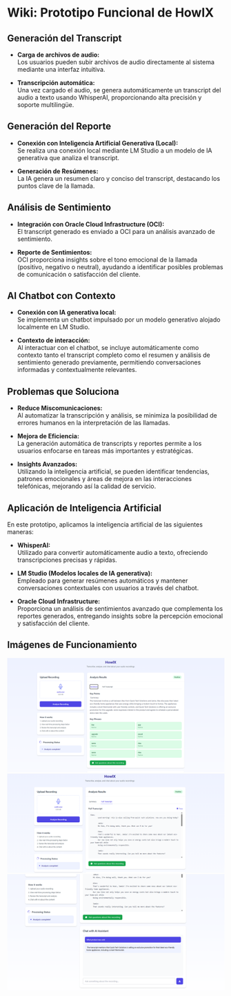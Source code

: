 # Wiki: Prototipo Funcional de HowlX

## Generación del Transcript

- **Carga de archivos de audio:**  
  Los usuarios pueden subir archivos de audio directamente al sistema mediante una interfaz intuitiva.

- **Transcripción automática:**  
  Una vez cargado el audio, se genera automáticamente un transcript del audio a texto usando WhisperAI, proporcionando alta precisión y soporte multilingüe.

## Generación del Reporte

- **Conexión con Inteligencia Artificial Generativa (Local):**  
  Se realiza una conexión local mediante LM Studio a un modelo de IA generativa que analiza el transcript.

- **Generación de Resúmenes:**  
  La IA genera un resumen claro y conciso del transcript, destacando los puntos clave de la llamada.

## Análisis de Sentimiento

- **Integración con Oracle Cloud Infrastructure (OCI):**  
  El transcript generado es enviado a OCI para un análisis avanzado de sentimiento.

- **Reporte de Sentimientos:**  
  OCI proporciona insights sobre el tono emocional de la llamada (positivo, negativo o neutral), ayudando a identificar posibles problemas de comunicación o satisfacción del cliente.

## AI Chatbot con Contexto

- **Conexión con IA generativa local:**  
  Se implementa un chatbot impulsado por un modelo generativo alojado localmente en LM Studio.

- **Contexto de interacción:**  
  Al interactuar con el chatbot, se incluye automáticamente como contexto tanto el transcript completo como el resumen y análisis de sentimiento generado previamente, permitiendo conversaciones informadas y contextualmente relevantes.

## Problemas que Soluciona

- **Reduce Miscomunicaciones:**  
  Al automatizar la transcripción y análisis, se minimiza la posibilidad de errores humanos en la interpretación de las llamadas.

- **Mejora de Eficiencia:**  
  La generación automática de transcripts y reportes permite a los usuarios enfocarse en tareas más importantes y estratégicas.

- **Insights Avanzados:**  
  Utilizando la inteligencia artificial, se pueden identificar tendencias, patrones emocionales y áreas de mejora en las interacciones telefónicas, mejorando así la calidad de servicio.

## Aplicación de Inteligencia Artificial

En este prototipo, aplicamos la inteligencia artificial de las siguientes maneras:

- **WhisperAI:**  
  Utilizado para convertir automáticamente audio a texto, ofreciendo transcripciones precisas y rápidas.

- **LM Studio (Modelos locales de IA generativa):**  
  Empleado para generar resúmenes automáticos y mantener conversaciones contextuales con usuarios a través del chatbot.

- **Oracle Cloud Infrastructure:**  
  Proporciona un análisis de sentimientos avanzado que complementa los reportes generados, entregando insights sobre la percepción emocional y satisfacción del cliente.

## Imágenes de Funcionamiento

![Image of file upload, event stream, report and summary](/assets/p1.png)  
![Image of transcript](assets/p2.png)  
![Image of AI Chatbot](assets/p3.png)
